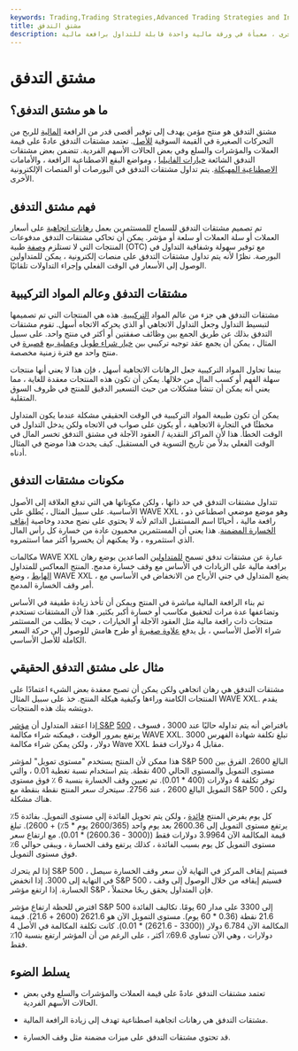 ```yaml
---
keywords: Trading,Trading Strategies,Advanced Trading Strategies and Instruments,Advanced Strategies and Instruments
title: مشتق التدفق
description: مشتق التدفق هو رهان سوقي اتجاهي ، يحتوي عادةً على خيارات متعددة أو مراكز أخرى ، معبأة في ورقة مالية واحدة قابلة للتداول برافعة مالية.
---
```


# مشتق التدفق
## ما هو مشتق التدفق؟

مشتق التدفق هو منتج مؤمن يهدف إلى توفير أقصى قدر من الرافعة [المالية](/securitize) للربح من التحركات الصغيرة في القيمة السوقية [للأصل](/underlying). تعتمد مشتقات التدفق عادةً على قيمة العملات والمؤشرات والسلع وفي بعض الحالات الأسهم الفردية. تتضمن بعض مشتقات التدفق الشائعة [خيارات الفانيليا](/vanillaoption) ، ومواضع البقع الاصطناعية الرافعة ، والأمامات [الاصطناعية المهيكلة](/synthetic-forward-contract). يتم تداول مشتقات التدفق في البورصات أو المنصات الإلكترونية الأخرى.

## فهم مشتق التدفق

تم تصميم مشتقات التدفق للسماح للمستثمرين بعمل [رهانات اتجاهية](/directionaltrading) على أسعار العملات أو سلة العملات أو سلعة أو مؤشر. يمكن أن تحاكي مشتقات التدفق مدفوعات المنتجات التي لا تستلزم [وصفة](/otc) طبية (OTC) مع توفير سهولة وشفافية التداول في البورصة. نظرًا لأنه يتم تداول مشتقات التدفق على منصات إلكترونية ، يمكن للمتداولين الوصول إلى الأسعار في الوقت الفعلي وإجراء التداولات تلقائيًا.

## مشتقات التدفق وعالم المواد التركيبية

مشتقات التدفق هي جزء من عالم المواد [التركيبية](/synthetic). هذه هي المنتجات التي تم تصميمها لتبسيط التداول وجعل التداول الاتجاهي أو الذي يحركه الاتجاه أسهل. تقوم مشتقات التدفق بذلك عن طريق الجمع بين وظائف صفقتين أو أكثر في منتج واحد. على سبيل المثال ، يمكن أن يجمع عقد توجيه تركيبي بين [خيار شراء طويل](/calloption) [وعملية بيع](/putoption) [قصيرة](/putoption) في منتج واحد مع فترة زمنية مخصصة.

بينما تحاول المواد التركيبية جعل الرهانات الاتجاهية أسهل ، فإن هذا لا يعني أنها منتجات سهلة الفهم أو كسب المال من خلالها. يمكن أن تكون هذه المنتجات معقدة للغاية ، مما يعني أنه يمكن أن تنشأ مشكلات من حيث التسعير الدقيق للمنتج في ظروف السوق المتقلبة.

يمكن أن تكون طبيعة المواد التركيبية في الوقت الحقيقي مشكلة عندما يكون المتداول مخطئًا في التجارة الاتجاهية ، أو يكون على صواب في الاتجاه ولكن يدخل التداول في الوقت الخطأ. هذا لأن المراكز النقدية / العقود الآجلة في مشتق التدفق تخسر المال في الوقت الفعلي بدلاً من تاريخ التسوية في المستقبل. كيف يحدث هذا موضح في المثال أدناه.

## مكونات مشتقات التدفق

تتداول مشتقات التدفق في حد ذاتها ، ولكن مكوناتها هي التي تدفع العلاقة إلى الأصول الأساسية. على سبيل المثال ، يُطلق على WAVE XXL ، وهو موضع موضعي اصطناعي ذو رافعة مالية ، أحيانًا اسم المستقبل الدائم لأنه لا يحتوي على نضج محدد وخاصية [إيقاف الخسارة المضمنة](/stop-lossorder). هذا يعني أن المستثمرين محميون عادة من خسارة كل رأس المال الذي استثمروه ، ولا يمكنهم أن يخسروا أكثر مما استثمروه.

مكالمات WAVE XXL عبارة عن مشتقات تدفق تسمح [للمتداولين](/bull) الصاعدين بوضع رهان برافعة مالية على الزيادات في الأساس مع وقف خسارة مدمج. المنتج المعاكس للمتداول [الهابط](/bear) ، وضع WAVE XXL ، يضع المتداول في جني الأرباح من الانخفاض في الأساسي مع أمر وقف الخسارة المدمج.

تم بناء الرافعة المالية مباشرة في المنتج ويمكن أن تأخذ زيادة طفيفة في الأساس وتضاعفها عدة مرات لتحقيق مكاسب أو خسارة أكبر بكثير. هذا لأن المشتقات تستخدم منتجات ذات رافعة مالية مثل العقود الآجلة أو الخيارات ، حيث لا يطلب من المستثمر شراء الأصل الأساسي ، بل يدفع [علاوة صغيرة](/premium) أو طرح هامش للوصول إلى حركة السعر الكاملة للأصل الأساسي.

## مثال على مشتق التدفق الحقيقي

مشتقات التدفق هي رهان اتجاهي ولكن يمكن أن تصبح معقدة بعض الشيء اعتمادًا على المنتجات الكامنة وراءها وكيفية هيكلة المنتج. خذ على سبيل المثال WAVE XXL. يقدم دويتشه بنك هذه المنتجات.

إذا اعتقد المتداول أن [مؤشر S&P](/sp500) [500](/sp500) ، بافتراض أنه يتم تداوله حاليًا عند 3000 ، فسوف يرتفع بمرور الوقت ، فيمكنه شراء مكالمة WAVE XXL. تبلغ تكلفة شهادة الفهرس 3000 دولار ، ولكن يمكن شراء مكالمة Wave XXL مقابل 4 دولارات فقط.

هذا ممكن لأن المنتج يستخدم "مستوى تمويل" لمؤشر S&P 500 البالغ 2600. الفرق بين مستوى التمويل والمستوى الحالي 400 نقطة. يتم استخدام نسبة تغطية 0.01 ، والتي توفر تكلفة 4 دولارات (400 * 0.01). تم تعيين وقف الخسارة بنسبة 6 ٪ فوق مستوى التمويل البالغ 2600 ، عند 2756. سيتحرك سعر المنتج نقطة بنقطة مع S&P 500 ، ولكن هناك مشكلة.

كل يوم يفرض المنتج [فائدة](/interest) ، ولكن يتم تحويل الفائدة إلى مستوى التمويل. بفائدة 5٪ يرتفع مستوى التمويل إلى 2600.36 بعد يوم واحد (2600/365 يوم * 5٪) + 2600). تبلغ قيمة المكالمة الآن 3.9964 دولارات فقط ((3000 - 2600.36) * 0.01). مع ارتفاع سعر مستوى التمويل كل يوم بسبب الفائدة ، كذلك يرتفع وقف الخسارة ، ويبقى حوالي 6٪ فوق مستوى التمويل.

إذا لم يتحرك S&P 500 ، فسيتم إيقاف المركز في النهاية لأن سعر وقف الخسارة سيصل في النهاية إلى 3000. إذا انخفض S&P 500 ، فسيتم إيقافه من خلال الوصول إلى وقف الخسارة. إذا ارتفع مؤشر S&P ، فإن المتداول يحقق ربحًا محتملاً.

افترض للحظة ارتفاع مؤشر S&P 500 إلى 3300 على مدار 60 يومًا. تكاليف الفائدة 21.6 نقطة (0.36 * 60 يوم). مستوى التمويل الآن هو 2621.6 (2600 + 21.6). قيمة المكالمة الآن 6.784 دولار ((3300 - 2621.6) * 0.01). كانت تكلفة المكالمة في الأصل 4 دولارات ، وهي الآن تساوي 69.6٪ أكثر ، على الرغم من أن المؤشر ارتفع بنسبة 10٪ فقط.

## يسلط الضوء

- تعتمد مشتقات التدفق عادةً على قيمة العملات والمؤشرات والسلع وفي بعض الحالات الأسهم الفردية.

- مشتقات التدفق هي رهانات اتجاهية اصطناعية تهدف إلى زيادة الرافعة المالية.

- قد تحتوي مشتقات التدفق على ميزات مضمنة مثل وقف الخسارة.


